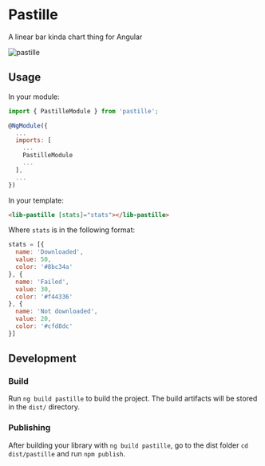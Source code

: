 # Pastille

A linear bar kinda chart thing for Angular

![pastille](https://user-images.githubusercontent.com/14852491/63027254-86621680-bea4-11e9-880e-518b5fb32f81.gif)

## Usage

In your module:

```js
import { PastilleModule } from 'pastille';

@NgModule({
  ...
  imports: [
    ...
    PastilleModule
    ...
  ],
  ...  
})
```

In your template:

```html
<lib-pastille [stats]="stats"></lib-pastille>
```

Where `stats` is in the following format:

```js
stats = [{
  name: 'Downloaded',
  value: 50,
  color: '#8bc34a'
}, {
  name: 'Failed',
  value: 30,
  color: '#f44336'
}, {
  name: 'Not downloaded',
  value: 20,
  color: '#cfd8dc'
}]
```

## Development

### Build

Run `ng build pastille` to build the project. The build artifacts will be stored in the `dist/` directory.

### Publishing

After building your library with `ng build pastille`, go to the dist folder `cd dist/pastille` and run `npm publish`.
